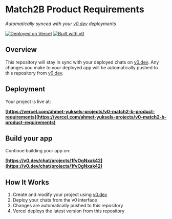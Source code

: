 # Match2B Product Requirements

*Automatically synced with your [v0.dev](https://v0.dev) deployments*

[![Deployed on Vercel](https://img.shields.io/badge/Deployed%20on-Vercel-black?style=for-the-badge&logo=vercel)](https://vercel.com/ahmet-yuksels-projects/v0-match2-b-product-requirements)
[![Built with v0](https://img.shields.io/badge/Built%20with-v0.dev-black?style=for-the-badge)](https://v0.dev/chat/projects/1fvOgNxak42)

## Overview

This repository will stay in sync with your deployed chats on [v0.dev](https://v0.dev).
Any changes you make to your deployed app will be automatically pushed to this repository from [v0.dev](https://v0.dev).

## Deployment

Your project is live at:

**[https://vercel.com/ahmet-yuksels-projects/v0-match2-b-product-requirements](https://vercel.com/ahmet-yuksels-projects/v0-match2-b-product-requirements)**

## Build your app

Continue building your app on:

**[https://v0.dev/chat/projects/1fvOgNxak42](https://v0.dev/chat/projects/1fvOgNxak42)**

## How It Works

1. Create and modify your project using [v0.dev](https://v0.dev)
2. Deploy your chats from the v0 interface
3. Changes are automatically pushed to this repository
4. Vercel deploys the latest version from this repository